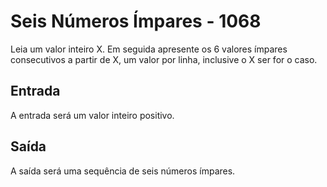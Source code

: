 # Seis Números Ímpares - 1068

Leia um valor inteiro X. Em seguida apresente os 6 valores ímpares consecutivos a partir de X, um valor por linha, inclusive o X ser for o caso.

## Entrada
A entrada será um valor inteiro positivo.

## Saída
A saída será uma sequência de seis números ímpares.